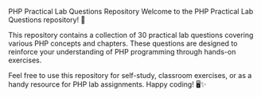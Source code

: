 PHP Practical Lab Questions Repository
Welcome to the PHP Practical Lab Questions repository! 🚀

This repository contains a collection of 30 practical lab questions covering various PHP concepts and chapters. These questions are designed to reinforce your understanding of PHP programming through hands-on exercises.

Feel free to use this repository for self-study, classroom exercises, or as a handy resource for PHP lab assignments. Happy coding! 🖥️✨
